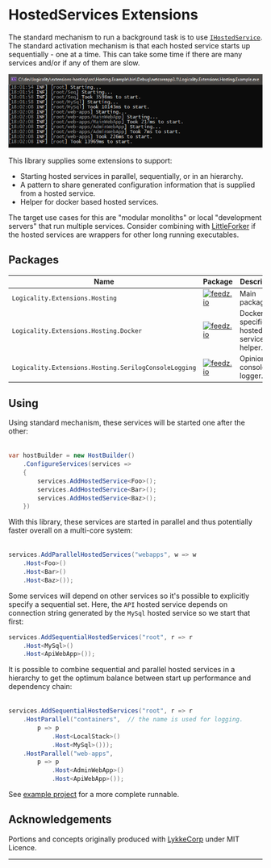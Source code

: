 # HostedServices Extensions

The standard mechanism to run a background task is to use
[`IHostedService`][hosted-service]. The standard activation mechanism is that
each hosted service starts up sequentially - one at a time. This can take some
time if there are many services and/or if any of them are slow.

![console example](console.png)

This library supplies some extensions to support:

- Starting hosted services in parallel, sequentially, or in an hierarchy.
- A pattern to share generated configuration information that is supplied from a
  hosted service.
- Helper for docker based hosted services.

The target use cases for this are "modular monoliths" or local "development
servers" that run multiple services. Consider combining with
[LittleForker](littleforker) if the hosted services are wrappers for other long
running executables.

## Packages

| Name | Package | Description |
|---|---|---|
| `Logicality.Extensions.Hosting`                      | [![feedz.io][p1]][d1] | Main package. |
| `Logicality.Extensions.Hosting.Docker`               | [![feedz.io][p2]][d2] | Docker specific hosted service helper. |
| `Logicality.Extensions.Hosting.SerilogConsoleLogging` | [![feedz.io][p3]][d3] | Opinionated console logger. |

## Using

Using standard mechanism, these services will be started one after the other:

```csharp

var hostBuilder = new HostBuilder()
    .ConfigureServices(services =>
    {
        services.AddHostedService<Foo>();
        services.AddHostedService<Bar>();
        services.AddHostedService<Baz>();
    })

```

With this library, these services are started in parallel and thus potentially
faster overall on a multi-core system:

```csharp

services.AddParallelHostedServices("webapps", w => w
    .Host<Foo>()
    .Host<Bar>()
    .Host<Baz>());

```

Some services will depend on other services so it's possible to explicitly
specify a sequential set. Here, the `API` hosted service depends on
connection string generated by the `MySql` hosted service so we start that
first:

```csharp
services.AddSequentialHostedServices("root", r => r
    .Host<MySql>()
    .Host<ApiWebApp>());
```

It is possible to combine sequential and parallel hosted services in a hierarchy
to get the optimum balance between start up performance and dependency chain:

```csharp

services.AddSequentialHostedServices("root", r => r
    .HostParallel("containers",  // the name is used for logging.
        p => p
            .Host<LocalStack>()
            .Host<MySql>()));
    .HostParallel("web-apps",
        p => p
            .Host<AdminWebApp>()
            .Host<ApiWebApp>());

```

See [example project][example-project] for a more complete runnable.

## Acknowledgements

Portions and concepts originally produced with [LykkeCorp](lykkecorp) under MIT Licence.

---

[hosted-service]: https://docs.microsoft.com/en-us/dotnet/architecture/microservices/multi-container-microservice-net-applications/background-tasks-with-ihostedservice
[p1]: https://img.shields.io/badge/endpoint.svg?url=https%3A%2F%2Ff.feedz.io%2Flogicality%2Fpublic%2Fshield%2FLogicality.Extensions.Hosting%2Fstable
[d1]: https://f.feedz.io/logicality/public/packages/Logicality.Extensions.Hosting/stable/download
[p2]: https://img.shields.io/badge/endpoint.svg?url=https%3A%2F%2Ff.feedz.io%2Flogicality%2Fpublic%2Fshield%2FLogicality.Extensions.Hosting.Docker%2Fstable
[d2]: https://f.feedz.io/logicality/public/packages/Logicality.Extensions.Docker/stable/download
[p3]: https://img.shields.io/badge/endpoint.svg?url=https%3A%2F%2Ff.feedz.io%2Flogicality%2Fpublic%2Fshield%2FLogicality.Extensions.Hosting.SerilogConsoleLogging%2Fstable
[d3]: https://f.feedz.io/logicality/public/packages/Logicality.Extensions.Hosting.SerilogConsoleLogging/stable/download
[example-project]: /src/Hosting.Example
[lykkecorp]: https://lykke.com
[littleforker]: https://github.com/damianh/LittleForker
